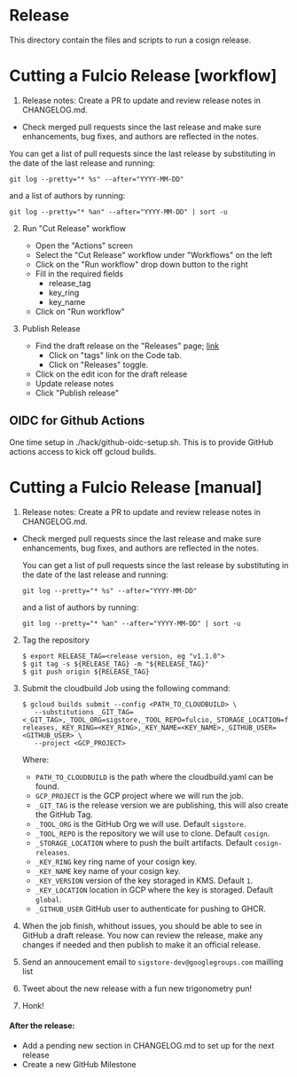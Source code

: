 # Release

This directory contain the files and scripts to run a cosign release.

# Cutting a Fulcio Release [workflow]

1. Release notes: Create a PR to update and review release notes in CHANGELOG.md.
  - Check merged pull requests since the last release and make sure enhancements, bug fixes, and authors are reflected in the notes.

  You can get a list of pull requests since the last release by substituting in the date of the last release and running:

```
git log --pretty="* %s" --after="YYYY-MM-DD"
```

and a list of authors by running:

```
git log --pretty="* %an" --after="YYYY-MM-DD" | sort -u
```

2. Run "Cut Release" workflow
	- Open the "Actions" screen
	- Select the "Cut Release" workflow under "Workflows" on the left
	- Click on the "Run workflow" drop down button to the right
	- Fill in the required fields
		- release_tag
		- key_ring
		- key_name
	- Click on "Run workflow"

3. Publish Release
	- Find the draft release on the "Releases" page; [link](https://github.com/sigstore/fulcio/releases)
		- Click on "tags" link on the Code tab.
	 	- Click on "Releases" toggle.
	- Click on the edit icon for the draft release
	- Update release notes
	- Click "Publish release"

## OIDC for Github Actions

One time setup in ./hack/github-oidc-setup.sh. This is to provide GitHub actions access to kick off gcloud builds.

# Cutting a Fulcio Release [manual]

1. Release notes: Create a PR to update and review release notes in CHANGELOG.md.
  - Check merged pull requests since the last release and make sure enhancements, bug fixes, and authors are reflected in the notes.

	You can get a list of pull requests since the last release by substituting in the date of the last release and running:

	```
	git log --pretty="* %s" --after="YYYY-MM-DD"
	```

	and a list of authors by running:

	```
	git log --pretty="* %an" --after="YYYY-MM-DD" | sort -u
	```

2. Tag the repository

	```shell
	$ export RELEASE_TAG=<release version, eg "v1.1.0">
	$ git tag -s ${RELEASE_TAG} -m "${RELEASE_TAG}"
	$ git push origin ${RELEASE_TAG}
	```

3. Submit the cloudbuild Job using the following command:

	```shell
	$ gcloud builds submit --config <PATH_TO_CLOUDBUILD> \
	   --substitutions _GIT_TAG=<_GIT_TAG>,_TOOL_ORG=sigstore,_TOOL_REPO=fulcio,_STORAGE_LOCATION=fulcio-releases,_KEY_RING=<KEY_RING>,_KEY_NAME=<KEY_NAME>,_GITHUB_USER=<GITHUB_USER> \
	   --project <GCP_PROJECT>
	```

	Where:

	- `PATH_TO_CLOUDBUILD` is the path where the cloudbuild.yaml can be found.
	- `GCP_PROJECT` is the GCP project where we will run the job.
	- `_GIT_TAG` is the release version we are publishing, this will also create the GitHub Tag.
	- `_TOOL_ORG` is the GitHub Org we will use. Default `sigstore`.
	- `_TOOL_REPO` is the repository we will use to clone. Default `cosign`.
	- `_STORAGE_LOCATION` where to push the built artifacts. Default `cosign-releases`.
	- `_KEY_RING` key ring name of your cosign key.
	- `_KEY_NAME` key name of your  cosign key.
	- `_KEY_VERSION` version of the key storaged in KMS. Default `1`.
	- `_KEY_LOCATION` location in GCP where the key is storaged. Default `global`.
	- `_GITHUB_USER` GitHub user to authenticate for pushing to GHCR.

4. When the job finish, whithout issues, you should be able to see in GitHub a draft release.
You now can review the release, make any changes if needed and then publish to make it an official release.

5. Send an annoucement email to `sigstore-dev@googlegroups.com` mailling list

6. Tweet about the new release with a fun new trigonometry pun!

7. Honk!

#### After the release:

* Add a pending new section in CHANGELOG.md to set up for the next release
* Create a new GitHub Milestone
